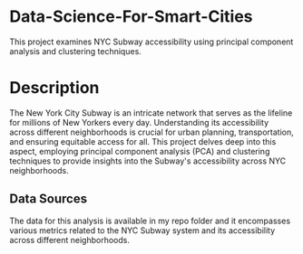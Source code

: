 # Data-Science-For-Smart-Cities
This project examines NYC Subway accessibility using principal component analysis and clustering techniques.

# Description
The New York City Subway is an intricate network that serves as the lifeline for millions of New Yorkers every day. Understanding its accessibility across different neighborhoods is crucial 
for urban planning, transportation, and ensuring equitable access for all. This project delves deep into this aspect, employing principal component analysis (PCA) and clustering techniques 
to provide insights into the Subway's accessibility across NYC neighborhoods.

## Data Sources
The data for this analysis is available in my repo folder and it encompasses various metrics related to the NYC Subway system and its accessibility across different neighborhoods.


